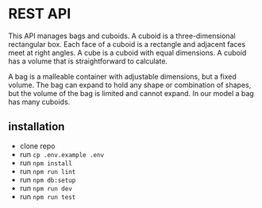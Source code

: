 # REST API

This API manages bags and cuboids. A cuboid is a three-dimensional rectangular box. Each face of a cuboid is a rectangle and adjacent faces meet at right angles. A cube is a cuboid with equal dimensions. A cuboid has a volume that is straightforward to calculate.

A bag is a malleable container with adjustable dimensions, but a fixed volume. The bag can expand to hold any shape or combination of shapes, but the volume of the bag is limited and cannot expand. In our model a bag has many cuboids.

## installation

- clone repo
- run ``` cp .env.example .env ```
- run ``` npm install ```
- run ``` npm run lint ```
- run ``` npm db:setup ```
- run ``` npm run dev ```
- run ``` npm run test ```